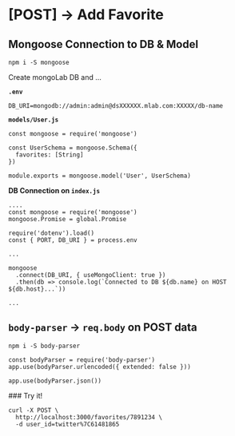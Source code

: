 # [POST] → Add Favorite

## Mongoose Connection to DB & Model

`npm i -S mongoose`

Create mongoLab DB and ...

**`.env`** 

```
DB_URI=mongodb://admin:admin@dsXXXXXX.mlab.com:XXXXX/db-name
```

**`models/User.js`** 

```
const mongoose = require('mongoose')

const UserSchema = mongoose.Schema({
  favorites: [String]
})

module.exports = mongoose.model('User', UserSchema)
```


**DB Connection on `index.js`**

```
....
const mongoose = require('mongoose')
mongoose.Promise = global.Promise

require('dotenv').load()
const { PORT, DB_URI } = process.env

...

mongoose
  .connect(DB_URI, { useMongoClient: true })
  .then(db => console.log(`Connected to DB ${db.name} on HOST ${db.host}...`))

...
```

## `body-parser` → `req.body` on POST data

`npm i -S body-parser`

```
const bodyParser = require('body-parser')
app.use(bodyParser.urlencoded({ extended: false }))

app.use(bodyParser.json())
```

### Try it!

```
curl -X POST \
  http://localhost:3000/favorites/7891234 \  
  -d user_id=twitter%7C61481865
```